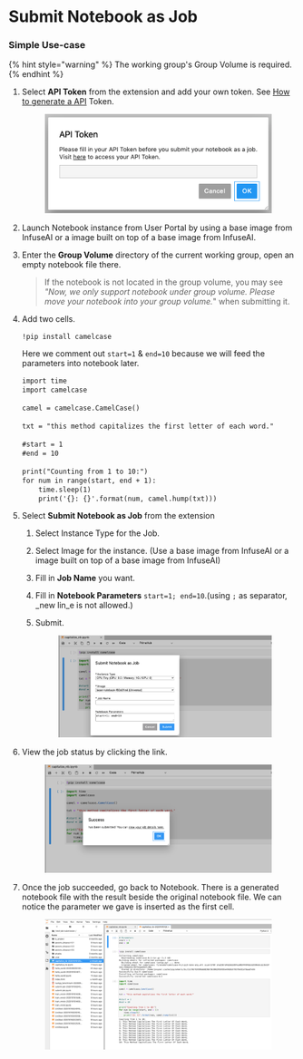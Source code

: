 # Submit Notebook as Job

### Simple Use-case

{% hint style="warning" %}
The working group's Group Volume is required.
{% endhint %}

1.  Select **API Token** from the extension and add your own token. See [How to generate a API](../../guides/user-portal/generate-an-primehub-api-token.md) Token.

    <figure><img src="../../.gitbook/assets/ph-extension-token.png" alt=""><figcaption></figcaption></figure>
2. Launch Notebook instance from User Portal by using a base image from InfuseAI or a image built on top of a base image from InfuseAI.
3.  Enter the **Group Volume** directory of the current working group, open an empty notebook file there.

    > If the notebook is not located in the group volume, you may see _"Now, we only support notebook under group volume. Please move your notebook into your group volume._" when submitting it.
4.  Add two cells.

    ```
    !pip install camelcase
    ```

    Here we comment out `start=1` & `end=10` because we will feed the parameters into notebook later.

    ```
    import time
    import camelcase

    camel = camelcase.CamelCase()

    txt = "this method capitalizes the first letter of each word."

    #start = 1
    #end = 10

    print("Counting from 1 to 10:")
    for num in range(start, end + 1):
        time.sleep(1)
        print('{}: {}'.format(num, camel.hump(txt)))
    ```
5. Select **Submit Notebook as Job** from the extension
   1. Select Instance Type for the Job.
   2. Select Image for the instance. (Use a base image from InfuseAI or a image built on top of a base image from InfuseAI)
   3. Fill in **Job Name** you want.
   4. Fill in **Notebook Parameters** `start=1; end=10`.(using `;` as separator, \_new lin\_e is not allowed.)
   5.  Submit.

       <figure><img src="../../.gitbook/assets/ph-extension-sub-nb.png" alt=""><figcaption></figcaption></figure>
6.  View the job status by clicking the link.

    <figure><img src="../../.gitbook/assets/ph-extension-success.png" alt=""><figcaption></figcaption></figure>
7.  Once the job succeeded, go back to Notebook. There is a generated notebook file with the result beside the original notebook file. We can notice the parameter we gave is inserted as the first cell.

    <figure><img src="../../.gitbook/assets/nb-as-job-output.png" alt=""><figcaption></figcaption></figure>
